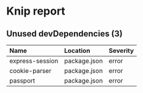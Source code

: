 # Knip report

## Unused devDependencies (3)

| Name            | Location     | Severity |
| :-------------- | :----------- | :------- |
| express-session | package.json | error    |
| cookie-parser   | package.json | error    |
| passport        | package.json | error    |

